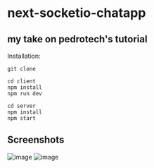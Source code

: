 # next-socketio-chatapp

## my take on pedrotech's tutorial


Installation:


```
git clone

cd client
npm install
npm run dev
```
```
cd server
npm install
npm start
```
## Screenshots

![image](https://user-images.githubusercontent.com/62771366/131495939-77a23bb7-3d37-416b-b5f3-b9eecc3968f1.png)
![image](https://user-images.githubusercontent.com/62771366/131496056-dab21177-fcb9-4a0a-8e5e-9e3d671216a4.png)

